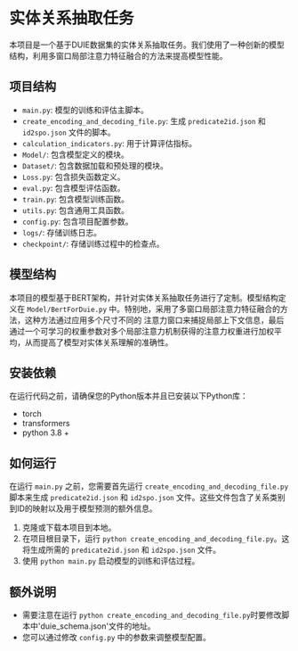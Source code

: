 # 实体关系抽取任务

本项目是一个基于DUIE数据集的实体关系抽取任务。我们使用了一种创新的模型结构，利用多窗口局部注意力特征融合的方法来提高模型性能。

## 项目结构

- `main.py`: 模型的训练和评估主脚本。
- `create_encoding_and_decoding_file.py`: 生成 `predicate2id.json` 和 `id2spo.json` 文件的脚本。
- `calculation_indicators.py`: 用于计算评估指标。
- `Model/`: 包含模型定义的模块。
- `Dataset/`: 包含数据加载和预处理的模块。
- `Loss.py`: 包含损失函数定义。
- `eval.py`: 包含模型评估函数。
- `train.py`: 包含模型训练函数。
- `utils.py`: 包含通用工具函数。
- `config.py`: 包含项目配置参数。
- `logs/`: 存储训练日志。
- `checkpoint/`: 存储训练过程中的检查点。

## 模型结构

本项目的模型基于BERT架构，并针对实体关系抽取任务进行了定制。模型结构定义在 `Model/BertForDuie.py` 中。特别地，采用了多窗口局部注意力特征融合的方法，这种方法通过应用多个尺寸不同的
注意力窗口来捕捉局部上下文信息，最后通过一个可学习的权重参数对多个局部注意力机制获得的注意力权重进行加权平均，从而提高了模型对实体关系理解的准确性。

## 安装依赖

在运行代码之前，请确保您的Python版本并且已安装以下Python库：

- torch 
- transformers
- python 3.8 +

## 如何运行

在运行 `main.py` 之前，您需要首先运行 `create_encoding_and_decoding_file.py` 脚本来生成 `predicate2id.json` 和 `id2spo.json` 文件。这些文件包含了关系类别到ID的映射以及用于模型预测的额外信息。

1. 克隆或下载本项目到本地。
2. 在项目根目录下，运行 `python create_encoding_and_decoding_file.py`。这将生成所需的 `predicate2id.json` 和 `id2spo.json` 文件。
3. 使用 `python main.py` 启动模型的训练和评估过程。

## 额外说明

- 需要注意在运行 `python create_encoding_and_decoding_file.py`时要修改脚本中'duie_schema.json'文件的地址。
- 您可以通过修改 `config.py` 中的参数来调整模型配置。
